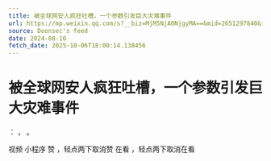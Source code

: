 ```yaml
---
title: 被全球网安人疯狂吐槽，一个参数引发巨大灾难事件
url: https://mp.weixin.qq.com/s?__biz=MjM5NjA0NjgyMA==&mid=2651297840&idx=1&sn=97226c24f738b616c8272878516af282
source: Doonsec's feed
date: 2024-08-10
fetch_date: 2025-10-06T18:00:14.138456
---
```


# 被全球网安人疯狂吐槽，一个参数引发巨大灾难事件

：
，
。

视频
小程序
赞
，轻点两下取消赞
在看
，轻点两下取消在看